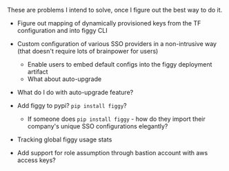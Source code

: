 These are problems I intend to solve, once I figure out the best way to do it.

- Figure out mapping of dynamically provisioned keys from the TF configuration and into figgy CLI

- Custom configuration of various SSO providers in a non-intrusive way (that doesn't require lots of brainpower for users)
    - Enable users to embed default configs into the figgy deployment artifact
    - What about auto-upgrade 
    
- What do I do with auto-upgrade feature?

- Add figgy to pypi? `pip install figgy`?
    - If someone does `pip install figgy` - how do they import their company's unique SSO configurations elegantly?

- Tracking global figgy usage stats

- Add support for role assumption through bastion account with aws access keys?